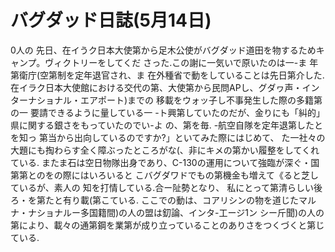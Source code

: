 # バグダッド日誌(5月14日)

0人の
先日、在イうク日本大使第から足木公使がバグダッド道田を物するためキャンプ。ヴィクトリーをしてくだ
さった.この謝に一気いで原いたのは一-ま
年第衛庁(空第制を定年退官され、ま
在外種省で動をしていることは先日第介した.
在イラク日本大使館における交代の第、大使第から民問APし、グダヮ声・インターナショナル・エアポート)までの
移載をウォッ子し不事発生した際の多籍第の一
要請できるように量している一
-ト興第していたのだが、金りにも「糾的」県に関する銀さをもっていたのでい-よ
の、第を毎.
-航空自隊を定年退第したとを知っ
第当から出向しているのですか?」といてみた際にはじめて、
た一社々の大題にも掏わらす全く障ぶったところがな(、非にキメの第かい履整をしてくれている.
またま石は空日物隊出身であり、C-130の運用について強臨が深ぐ・国第第とのをの際にはいろいると
こバグダワドでもの第機金も増えて《ると芝しているが、素人の
知を打情している.合ー阯勢となり、
私にとって第清らしい後ろ・を第たと有り載(第こている.
ここでの動は、コアリシンの物を道じたマルナ・ナショナルー多国籍間)の人の盟は釖論、インタ-工ージ1ン
シー斤聞)の人の第により、載々の通第鋼を業第が成り立っていることのありさをつくづくと第じている.

